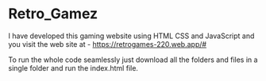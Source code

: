 # Retro_Gamez
I have developed this gaming website using HTML CSS and JavaScript and you visit the web site at - https://retrogames-220.web.app/# 


To run the whole code seamlessly just download all the folders and files in a single folder and run the index.html file.
